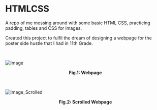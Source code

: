 # HTMLCSS
A repo of me messing around with some basic HTML CSS, practicing padding, tables and CSS for images.  

Created this project to fulfil the dream of designing a webpage for the poster side hustle that I had in 11th Grade.

&nbsp;
&nbsp;

![Image](https://github.com/apoplexi24/HTMLCSS/assets/78611218/ed9c5d28-c3ef-487b-a39c-cd48e2f77b7e)

<p align="center">
<strong>Fig.1: Webpage</strong>
</p>
&nbsp;

![Image_Scrolled](https://github.com/apoplexi24/HTMLCSS/assets/78611218/ffe14151-0a50-4a36-91c1-385dd6aa91f3)


<p align="center">
<strong>Fig.2: Scrolled Webpage</strong>
</p>
